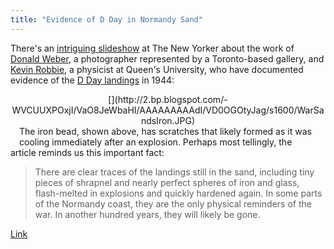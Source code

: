 ```yaml
---
title: "Evidence of D Day in Normandy Sand"
---
```


There's an [intriguing slideshow](http://www.newyorker.com/tech/elements/slide-show-donald-weber-war-sands) at The New Yorker about the work of [Donald Weber](http://donaldweber.com/about/), a photographer represented by a Toronto-based gallery, and [Kevin Robbie](http://www.queensu.ca/physics/robbieresearch/home), a physicist at Queen's University, who have documented evidence of the [D Day landings](https://en.wikipedia.org/wiki/Normandy_landings) in 1944:

<div class="separator" style="clear: both; text-align: center;">[](http://2.bp.blogspot.com/-WVCUUXPOxjI/VaO8JeWbaHI/AAAAAAAAAdI/VD0OGOtyJag/s1600/WarSandsIron.JPG)</div>
<a href="https://www.blogger.com/blogger.g?blogID=9166498344428928737" imageanchor="1" style="clear: right; float: right; margin-bottom: 1em; margin-left: 1em;"></a><a href="https://www.blogger.com/blogger.g?blogID=9166498344428928737" imageanchor="1" style="clear: right; float: right; margin-bottom: 1em; margin-left: 1em;"></a><a href="https://www.blogger.com/blogger.g?blogID=9166498344428928737" imageanchor="1" style="clear: left; float: left; margin-bottom: 1em; margin-right: 1em;"></a>The iron bead, shown above, has scratches that likely formed as it was cooling immediately after an explosion. Perhaps most tellingly, the article reminds us this important fact:

> There are clear traces of the landings still in the sand, including tiny  pieces of shrapnel and nearly perfect spheres of iron and glass,  flash-melted in explosions and quickly hardened again. In some parts of  the Normandy coast, they are the only physical reminders of the war. In  another hundred years, they will likely be gone.

[Link](http://www.newyorker.com/tech/elements/slide-show-donald-weber-war-sands)
